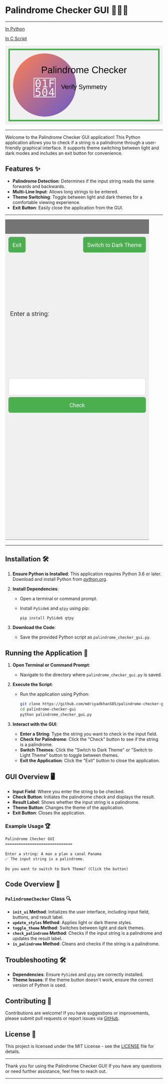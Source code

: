 # Palindrome Checker GUI 🕵️‍♂️🔄
---
[In Python](https://github.com/mdriyadkhan585/palindrome-checker-python)

[In C Script](https://github.com/mdriyadkhan585/palindrome-checker-c)

![Logo](logo.svg)

---
Welcome to the Palindrome Checker GUI application! This Python application allows you to check if a string is a palindrome through a user-friendly graphical interface. It supports theme switching between light and dark modes and includes an exit button for convenience.

## Features ✨

- **Palindrome Detection**: Determines if the input string reads the same forwards and backwards.
- **Multi-Line Input**: Allows long strings to be entered.
- **Theme Switching**: Toggle between light and dark themes for a comfortable viewing experience.
- **Exit Button**: Easily close the application from the GUI.
---
![gif](lv_0_20240908154909.gif)

---
## Installation 🛠️

1. **Ensure Python is Installed**: This application requires Python 3.6 or later. Download and install Python from [python.org](https://www.python.org/).

2. **Install Dependencies**:
   - Open a terminal or command prompt.
   - Install `PySide6` and `qtpy` using pip:

     ```bash
     pip install PySide6 qtpy
     ```

3. **Download the Code**:
   - Save the provided Python script as `palindrome_checker_gui.py`.

## Running the Application 🚀

1. **Open Terminal or Command Prompt**:
   - Navigate to the directory where `palindrome_checker_gui.py` is saved.

2. **Execute the Script**:
   - Run the application using Python:

     ```bash
     git clone https://github.com/mdriyadkhan585/palindrome-checker-gui
     cd palindrome-checker-gui
     python palindrome_checker_gui.py
     ```

3. **Interact with the GUI**:
   - **Enter a String**: Type the string you want to check in the input field.
   - **Check for Palindrome**: Click the "Check" button to see if the string is a palindrome.
   - **Switch Themes**: Click the "Switch to Dark Theme" or "Switch to Light Theme" button to toggle between themes.
   - **Exit the Application**: Click the "Exit" button to close the application.

## GUI Overview 🖥️

- **Input Field**: Where you enter the string to be checked.
- **Check Button**: Initiates the palindrome check and displays the result.
- **Result Label**: Shows whether the input string is a palindrome.
- **Theme Button**: Changes the theme of the application.
- **Exit Button**: Closes the application.

### Example Usage 🏆

```plaintext
Palindrome Checker GUI
==============================

Enter a string: A man a plan a canal Panama
✅ The input string is a palindrome.

Do you want to switch to Dark Theme? (Click the button)
```

## Code Overview 📝

### `PalindromeChecker` Class 🔍

- **`init_ui` Method**: Initializes the user interface, including input field, buttons, and result label.
- **`update_styles` Method**: Applies light or dark theme styles.
- **`toggle_theme` Method**: Switches between light and dark themes.
- **`check_palindrome` Method**: Checks if the input string is a palindrome and updates the result label.
- **`is_palindrome` Method**: Cleans and checks if the string is a palindrome.

## Troubleshooting 🛠️

- **Dependencies**: Ensure `PySide6` and `qtpy` are correctly installed.
- **Theme Issues**: If the theme button doesn't work, ensure the correct version of Python is used.

## Contributing 🤝

Contributions are welcome! If you have suggestions or improvements, please submit pull requests or report issues via [GitHub](https://github.com/mdriyadkhan585).

## License 📜

This project is licensed under the MIT License - see the [LICENSE](LICENSE) file for details.

---

Thank you for using the Palindrome Checker GUI! If you have any questions or need further assistance, feel free to reach out.

---
